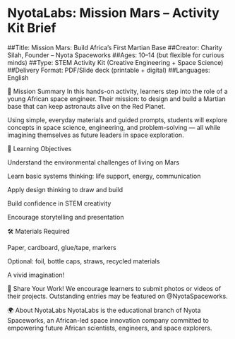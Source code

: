 # NyotaLabs: Mission Mars – Activity Kit Brief
##Title: Mission Mars: Build Africa’s First Martian Base
##Creator: Charity Silah, Founder – Nyota Spaceworks
##Ages: 10–14 (but flexible for curious minds)
##Type: STEM Activity Kit (Creative Engineering + Space Science)
##Delivery Format: PDF/Slide deck (printable + digital)
##Languages: English

🌌 Mission Summary
In this hands-on activity, learners step into the role of a young African space engineer. Their mission: to design and build a Martian base that can keep astronauts alive on the Red Planet.

Using simple, everyday materials and guided prompts, students will explore concepts in space science, engineering, and problem-solving — all while imagining themselves as future leaders in space exploration.

🧪 Learning Objectives

Understand the environmental challenges of living on Mars

Learn basic systems thinking: life support, energy, communication

Apply design thinking to draw and build

Build confidence in STEM creativity

Encourage storytelling and presentation

🛠 Materials Required

Paper, cardboard, glue/tape, markers

Optional: foil, bottle caps, straws, recycled materials

A vivid imagination!

📩 Share Your Work!
We encourage learners to submit photos or videos of their projects. Outstanding entries may be featured on @NyotaSpaceworks.

🌍 About NyotaLabs
NyotaLabs is the educational branch of Nyota Spaceworks, an African-led space innovation company committed to empowering future African scientists, engineers, and space explorers.

